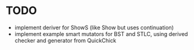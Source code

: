 # TODO

- implement deriver for ShowS (like Show but uses continuation)
- implement example smart mutators for BST and STLC, using derived checker and generator from QuickChick